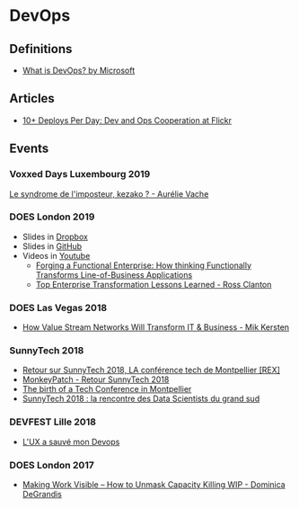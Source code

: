 # DevOps

## Definitions

- [What is DevOps? by Microsoft](https://docs.microsoft.com/en-us/devops/what-is-devops)

## Articles

- [10+ Deploys Per Day: Dev and Ops Cooperation at Flickr](https://www.slideshare.net/slideshow/10-deploys-per-day-dev-and-ops-cooperation-at-flickr/1628368)

## Events

### Voxxed Days Luxembourg 2019

[Le syndrome de l'imposteur, kezako ? - Aurélie Vache](https://www.youtube.com/watch?v=tvEVD4DyzpY)

### DOES London 2019

- Slides in [Dropbox](https://www.dropbox.com/sh/el8klmzeq30eplz/AAA1Su8egN-vTwD_pAqWD5qza?dl=0)
- Slides in [GitHub](https://github.com/devopsenterprise/2019-London)
- Videos in [Youtube](https://www.youtube.com/channel/UCkAQCw5_sIZmj2IkSrNy00A/playlists)
  - [Forging a Functional Enterprise: How thinking Functionally Transforms Line-of-Business Applications](https://www.youtube.com/watch?v=n5S3hScE6dU)
  - [Top Enterprise Transformation Lessons Learned - Ross Clanton](https://www.youtube.com/watch?v=mOWNXlxWBfA&list=PLvk9Yh_MWYuzSjcCpdekGB-8TTwaHZxWB&index=4)

### DOES Las Vegas 2018

- [How Value Stream Networks Will Transform IT & Business - Mik Kersten](https://youtu.be/E5VP3ioSRU8)

### SunnyTech 2018

- [Retour sur SunnyTech 2018, LA conférence tech de Montpellier [REX]](https://medium.com/@Maxime_/retour-sur-sunnytech-2018-la-conf%C3%A9rence-tech-de-montpellier-rex-bfd3dd294472)
- [MonkeyPatch - Retour SunnyTech 2018](http://www.monkeypatch.io/2018/07/25/2018-13-07_SunnyTech.html)
- [The birth of a Tech Conference in Montpellier](https://medium.com/teads-engineering/the-birth-of-a-tech-conference-in-montpellier-e42e63dbb08e)
- [SunnyTech 2018 : la rencontre des Data Scientists du grand sud](https://blog.kaliop.com/blog/2018/07/19/sunnytech-2018-montpellier/)

### DEVFEST Lille 2018

- [L'UX a sauvé mon Devops](https://www.youtube.com/watch?v=ovbw8U6NZxI&feature=youtu.be)

### DOES London 2017

- [Making Work Visible – How to Unmask Capacity Killing WIP - Dominica DeGrandis](https://www.youtube.com/watch?v=KR7Y8IUgyyA)
